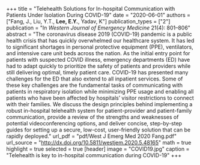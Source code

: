 +++
title = "Telehealth Solutions for In-hospital Communication with Patients Under Isolation During COVID-19"
date = "2020-06-01"
authors = ["Fang, J., Liu, Y.T., **Lee, E.Y.**, Yadav, K"]
publication_types = ["2"]
publication = "In *Western Journal of Emergency Medicine* 21(4): 801–806"
abstract = "The coronavirus disease 2019 (COVID-19) pandemic is a public health crisis that has quickly overwhelmed our healthcare system. It has led to significant shortages in personal protective equipment (PPE), ventilators, and intensive care unit beds across the nation. As the initial entry point for patients with suspected COVID illness, emergency departments (ED) have had to adapt quickly to prioritize the safety of patients and providers while still delivering optimal, timely patient care. COVID-19 has presented many challenges for the ED that also extend to all inpatient services. Some of these key challenges are the fundamental tasks of communicating with patients in respiratory isolation while minimizing PPE usage and enabling all patients who have been affected by hospitals’ visitor restrictions to connect with their families. We discuss the design principles behind implementing a robust in-hospital telehealth system for patient-provider and patient-family communication, provide a review of the strengths and weaknesses of potential videoconferencing options, and deliver concise, step-by-step guides for setting up a secure, low-cost, user-friendly solution that can be rapidly deployed."
url_pdf = "pdf/West J Emerg Med 2020 Fang.pdf"
url_source = "http://dx.doi.org/10.5811/westjem.2020.5.48165"
math = true
highlight = true
selected = true
[header]
image = "COVID19.jpg"
caption = "Telehealth is key to in-hospital communication during COVID-19"
+++
